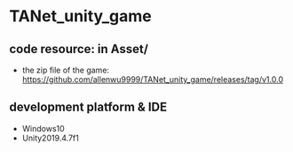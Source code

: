 # TANet_unity_game

## code resource: in Asset/ 
* the zip file of the game: https://github.com/allenwu9999/TANet_unity_game/releases/tag/v1.0.0
## development platform & IDE
* Windows10
* Unity2019.4.7f1
